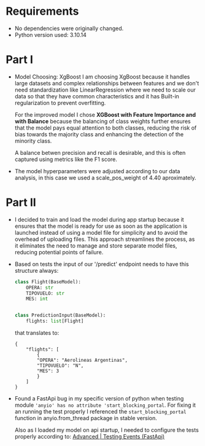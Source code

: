 <!-- Documentation and Explanations -->
# Requirements
 - No dependencies were originally changed. 
 - Python version used: 3.10.14

# Part I
- Model Choosing: XgBoost
    I am choosing XgBoost because it handles large datasets and complex relationships between features and we don't need standardization
    like LinearRegression where we need to scale our data so that they have common characteristics and it has Built-in regularization to prevent overfitting.

    For the improved model I chose **XGBoost with Feature Importance and with Balance** because the balancing of class weights further ensures that the model pays equal attention to both classes, reducing the risk of bias towards the majority class and enhancing the detection of the minority class.

    A balance betwen precision and recall is desirable, and this is often captured using metrics like the F1 score.

- The model hyperparameters were adjusted according to our data analysis, in this case we used a scale_pos_weight of 4.40 aproximately.


# Part II
- I decided to train and load the model during app startup because it ensures that the model is ready for use as soon as the application is launched instead of using a model file for simplicity and to avoid the overhead of uploading files. This approach streamlines the process, as it eliminates the need to manage and store separate model files, reducing potential points of failure.

- Based on tests the input of our '/predict' endpoint needs to have this structure always:
    ```python
    class Flight(BaseModel):
        OPERA: str
        TIPOVUELO: str
        MES: int


    class PredictionInput(BaseModel):
        flights: list[Flight]
    ```

    that translates to:
    ```
    {
        "flights": [
            {
            "OPERA": "Aerolineas Argentinas",
            "TIPOVUELO": "N",
            "MES": 3
            }
        ]
    }
    ```
- Found a FastApi bug in my specific version of python when testing module `'anyio' has no attribute 'start_blocking_portal`.
    For fixing it an running the test properly I referenced the `start_blocking_portal` function in anyio.from_thread package in stable version.

    Also as I loaded my model on api startup, I needed to configure the tests properly according to: 
        [Advanced | Testing Events (FastApi)](https://fastapi.tiangolo.com/advanced/testing-events/)